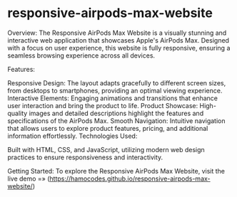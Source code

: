 # responsive-airpods-max-website
Overview:
The Responsive AirPods Max Website is a visually stunning and interactive web application that showcases Apple's AirPods Max. Designed with a focus on user experience, this website is fully responsive, ensuring a seamless browsing experience across all devices.

Features:

Responsive Design: The layout adapts gracefully to different screen sizes, from desktops to smartphones, providing an optimal viewing experience.
Interactive Elements: Engaging animations and transitions that enhance user interaction and bring the product to life.
Product Showcase: High-quality images and detailed descriptions highlight the features and specifications of the AirPods Max.
Smooth Navigation: Intuitive navigation that allows users to explore product features, pricing, and additional information effortlessly.
Technologies Used:

Built with HTML, CSS, and JavaScript, utilizing modern web design practices to ensure responsiveness and interactivity.

Getting Started: To explore the Responsive AirPods Max Website, visit the live demo =» (https://hamocodes.github.io/responsive-airpods-max-website/)
